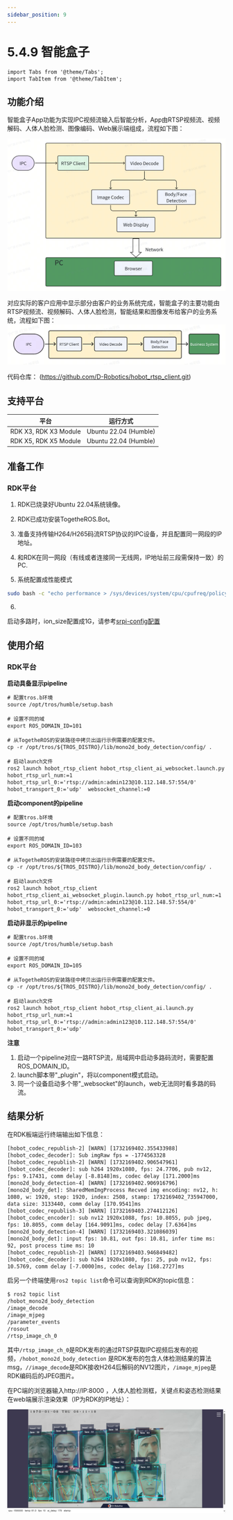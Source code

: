 ```yaml
---
sidebar_position: 9
---
```


# 5.4.9 智能盒子

```mdx-code-block
import Tabs from '@theme/Tabs';
import TabItem from '@theme/TabItem';
```

## 功能介绍

智能盒子App功能为实现IPC视频流输入后智能分析，App由RTSP视频流、视频解码、人体人脸检测、图像编码、Web展示端组成，流程如下图：

![](/../static/img/05_Robot_development/04_apps/image/video_boxs/video_boxs_workflow.jpg)

对应实际的客户应用中显示部分由客户的业务系统完成，智能盒子的主要功能由RTSP视频流、视频解码、人体人脸检测，智能结果和图像发布给客户的业务系统，流程如下图：
![](/../static/img/05_Robot_development/04_apps/image/video_boxs/video_boxs_workflow2.jpg)

代码仓库： (https://github.com/D-Robotics/hobot_rtsp_client.git)

## 支持平台

| 平台                    | 运行方式                  |
|-----------------------|-----------------------|
| RDK X3, RDK X3 Module | Ubuntu 22.04 (Humble) |
| RDK X5, RDK X5 Module                | Ubuntu 22.04 (Humble) |

## 准备工作

### RDK平台

1. RDK已烧录好Ubuntu 22.04系统镜像。

2. RDK已成功安装TogetheROS.Bot。

3. 准备支持传输H264/H265码流RTSP协议的IPC设备，并且配置同一网段的IP地址。

4. 和RDK在同一网段（有线或者连接同一无线网，IP地址前三段需保持一致）的PC.

5. 系统配置成性能模式

```bash
sudo bash -c "echo performance > /sys/devices/system/cpu/cpufreq/policy0/scaling_governor"
```

6.
启动多路时，ion_size配置成1G，请参考[srpi-config配置](https://developer.d-robotics.cc/rdk_doc/System_configuration/srpi-config)

## 使用介绍

### RDK平台

**启动具备显示pipeline**
<Tabs groupId="tros-distro">
<TabItem value="humble" label="Humble">

```shell
# 配置tros.b环境
source /opt/tros/humble/setup.bash

# 设置不同的域
export ROS_DOMAIN_ID=101

# 从TogetheROS的安装路径中拷贝出运行示例需要的配置文件。
cp -r /opt/tros/${TROS_DISTRO}/lib/mono2d_body_detection/config/ .

# 启动launch文件
ros2 launch hobot_rtsp_client hobot_rtsp_client_ai_websocket.launch.py hobot_rtsp_url_num:=1 hobot_rtsp_url_0:='rtsp://admin:admin123@10.112.148.57:554/0' hobot_transport_0:='udp'  websocket_channel:=0
```

</TabItem>

</Tabs>


**启动component的pipeline**
<Tabs groupId="tros-distro">
<TabItem value="humble" label="Humble">

```shell
# 配置tros.b环境
source /opt/tros/humble/setup.bash

# 设置不同的域
export ROS_DOMAIN_ID=103

# 从TogetheROS的安装路径中拷贝出运行示例需要的配置文件。
cp -r /opt/tros/${TROS_DISTRO}/lib/mono2d_body_detection/config/ .

# 启动launch文件
ros2 launch hobot_rtsp_client hobot_rtsp_client_ai_websocket_plugin.launch.py hobot_rtsp_url_num:=1 hobot_rtsp_url_0:='rtsp://admin:admin123@10.112.148.57:554/0' hobot_transport_0:='udp'  websocket_channel:=0
```

</TabItem>

</Tabs>


**启动非显示的pipeline**
<Tabs groupId="tros-distro">
<TabItem value="humble" label="Humble">

```shell
# 配置tros.b环境
source /opt/tros/humble/setup.bash

# 设置不同的域
export ROS_DOMAIN_ID=105

# 从TogetheROS的安装路径中拷贝出运行示例需要的配置文件。
cp -r /opt/tros/${TROS_DISTRO}/lib/mono2d_body_detection/config/ .

# 启动launch文件
ros2 launch hobot_rtsp_client hobot_rtsp_client_ai.launch.py hobot_rtsp_url_num:=1 hobot_rtsp_url_0:='rtsp://admin:admin123@10.112.148.57:554/0' hobot_transport_0:='udp'
```

</TabItem>

</Tabs>

**注意**

1. 启动一个pipeline对应一路RTSP流，局域网中启动多路码流时，需要配置ROS_DOMAIN_ID。
2. launch脚本带"_plugin"，将以component模式启动。
3. 同一个设备启动多个带"_websocket"的launch，web无法同时看多路的码流。

## 结果分析

在RDK板端运行终端输出如下信息：

```text
[hobot_codec_republish-2] [WARN] [1732169402.355433988] [hobot_codec_decoder]: Sub imgRaw fps = -1774563328
[hobot_codec_republish-2] [WARN] [1732169402.906547961] [hobot_codec_decoder]: sub h264 1920x1080, fps: 24.7706, pub nv12, fps: 9.17431, comm delay [-8.8148]ms, codec delay [171.2000]ms
[mono2d_body_detection-4] [WARN] [1732169402.906916796] [mono2d_body_det]: SharedMemImgProcess Recved img encoding: nv12, h: 1080, w: 1920, step: 1920, index: 2508, stamp: 1732169402_735947000, data size: 3133440, comm delay [170.9541]ms
[hobot_codec_republish-3] [WARN] [1732169403.274412126] [hobot_codec_encoder]: sub nv12 1920x1088, fps: 10.8055, pub jpeg, fps: 10.8055, comm delay [164.9091]ms, codec delay [7.6364]ms
[mono2d_body_detection-4] [WARN] [1732169403.321086039] [mono2d_body_det]: input fps: 10.81, out fps: 10.81, infer time ms: 92, post process time ms: 10
[hobot_codec_republish-2] [WARN] [1732169403.946849482] [hobot_codec_decoder]: sub h264 1920x1080, fps: 25, pub nv12, fps: 10.5769, comm delay [-7.0000]ms, codec delay [168.2727]ms

```

启另一个终端使用`ros2 topic list`命令可以查询到RDK的topic信息：

```shell
$ ros2 topic list
/hobot_mono2d_body_detection
/image_decode
/image_mjpeg
/parameter_events
/rosout
/rtsp_image_ch_0

```

其中`/rtsp_image_ch_0`是RDK发布的通过RTSP获取IPC视频后发布的视频，`/hobot_mono2d_body_detection`
是RDK发布的包含人体检测结果的算法msg，`//image_decode`是RDK接收H264后解码的NV12图片，`/image_mjpeg`是RDK编码后的JPEG图片。

在PC端的浏览器输入http://IP:8000 ，人体人脸检测框，关键点和姿态检测结果在web端展示渲染效果（IP为RDK的IP地址）：

![](/../static/img/05_Robot_development/04_apps/image/video_boxs/video_box_detection.jpg)
